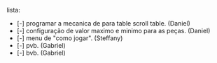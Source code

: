lista:

- [-] programar a mecanica de para table scroll table. (Daniel)
- [-] configuração de valor maximo e minimo para as peças. (Daniel)
- [-] menu de "como jogar". (Steffany)
- [-] pvb. (Gabriel)
- [-] bvb. (Gabriel)